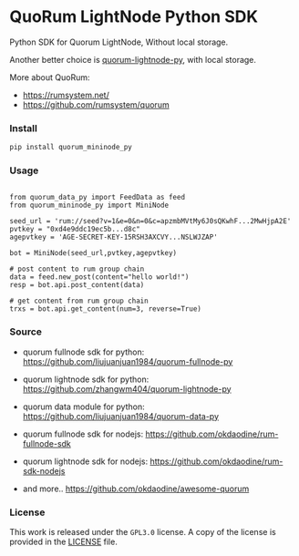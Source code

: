 # QuoRum LightNode Python SDK

Python SDK for Quorum LightNode, Without local storage.

Another better choice is [quorum-lightnode-py](https://github.com/zhangwm404/quorum-lightnode-py), with local storage.

More about QuoRum:

- https://rumsystem.net/
- https://github.com/rumsystem/quorum

### Install

```sh
pip install quorum_mininode_py
```

### Usage

```python3

from quorum_data_py import FeedData as feed
from quorum_mininode_py import MiniNode

seed_url = 'rum://seed?v=1&e=0&n=0&c=apzmbMVtMy6J0sQKwhF...2MwHjpA2E'
pvtkey = "0xd4e9ddc19ec5b...d8c"
agepvtkey = 'AGE-SECRET-KEY-15RSH3AXCVY...NSLWJZAP'

bot = MiniNode(seed_url,pvtkey,agepvtkey)

# post content to rum group chain
data = feed.new_post(content="hello world!")
resp = bot.api.post_content(data)

# get content from rum group chain
trxs = bot.api.get_content(num=3, reverse=True)

```

### Source

- quorum fullnode sdk for python: https://github.com/liujuanjuan1984/quorum-fullnode-py 
- quorum lightnode sdk for python: https://github.com/zhangwm404/quorum-lightnode-py 
- quorum data module for python: https://github.com/liujuanjuan1984/quorum-data-py

- quorum fullnode sdk for nodejs: https://github.com/okdaodine/rum-fullnode-sdk 
- quorum lightnode sdk for nodejs: https://github.com/okdaodine/rum-sdk-nodejs

- and more.. https://github.com/okdaodine/awesome-quorum

### License

This work is released under the `GPL3.0` license. A copy of the license is provided in the [LICENSE](https://github.com/liujuanjuan1984/quorum_mininode_py/blob/master/LICENSE) file.